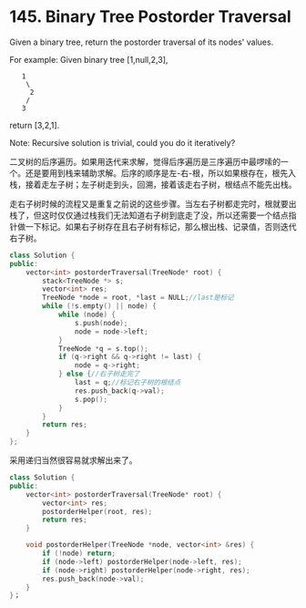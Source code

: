 # 145. Binary Tree Postorder Traversal

Given a binary tree, return the postorder traversal of its nodes' values.

For example:
Given binary tree [1,null,2,3],

```
   1
    \
     2
    /
   3
```

return [3,2,1].

Note: Recursive solution is trivial, could you do it iteratively?

二叉树的后序遍历。如果用迭代来求解，觉得后序遍历是三序遍历中最啰嗦的一个。还是要用到栈来辅助求解。后序的顺序是左-右-根，所以如果根存在，根先入栈，接着走左子树；左子树走到头，回溯，接着该走右子树，根结点不能先出栈。

走右子树时候的流程又是重复之前说的这些步骤。当左右子树都走完时，根就要出栈了，但这时仅仅通过栈我们无法知道右子树到底走了没，所以还需要一个结点指针做一下标记。如果右子树存在且右子树有标记，那么根出栈、记录值，否则迭代右子树。

```cpp
class Solution {
public:
	vector<int> postorderTraversal(TreeNode* root) {
        stack<TreeNode *> s;
        vector<int> res;
        TreeNode *node = root, *last = NULL;//last是标记
        while (!s.empty() || node) {
            while (node) {
                s.push(node);
                node = node->left;
            }
            TreeNode *q = s.top();
            if (q->right && q->right != last) {
                node = q->right;
            } else {//右子树走完了
                last = q;//标记右子树的根结点
                res.push_back(q->val);
                s.pop();
            }
        }
        return res;
    }
};
```

采用递归当然很容易就求解出来了。
```cpp
class Solution {
public:
    vector<int> postorderTraversal(TreeNode* root) {
        vector<int> res;
        postorderHelper(root, res);
        return res;
    }

    void postorderHelper(TreeNode *node, vector<int> &res) {
        if (!node) return;
        if (node->left) postorderHelper(node->left, res);
        if (node->right) postorderHelper(node->right, res);
        res.push_back(node->val);
    }
}；
```